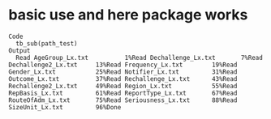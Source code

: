 # basic use and here package works

    Code
      tb_sub(path_test)
    Output
      Read AgeGroup_Lx.txt          1%Read Dechallenge_Lx.txt       7%Read Dechallenge2_Lx.txt     13%Read Frequency_Lx.txt        19%Read Gender_Lx.txt           25%Read Notifier_Lx.txt         31%Read Outcome_Lx.txt          37%Read Rechallenge_Lx.txt      43%Read Rechallenge2_Lx.txt     49%Read Region_Lx.txt           55%Read RepBasis_Lx.txt         61%Read ReportType_Lx.txt       67%Read RouteOfAdm_Lx.txt       75%Read Seriousness_Lx.txt      88%Read SizeUnit_Lx.txt         96%Done                             

